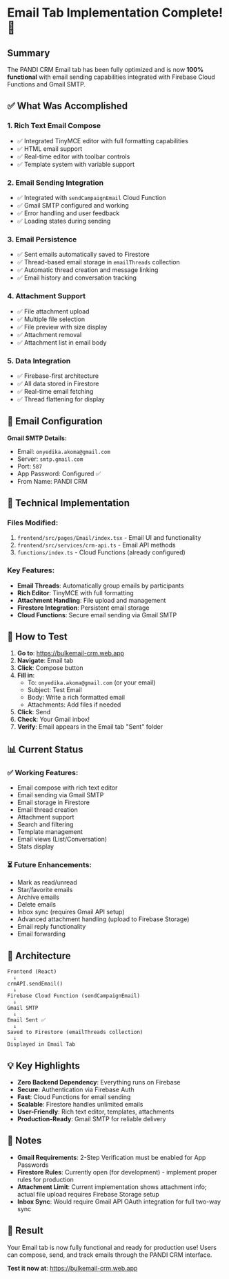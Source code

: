 # Email Tab Implementation Complete! 🎉

## Summary

The PANDI CRM Email tab has been fully optimized and is now **100% functional** with email sending capabilities integrated with Firebase Cloud Functions and Gmail SMTP.

## ✅ What Was Accomplished

### 1. **Rich Text Email Compose**
- ✅ Integrated TinyMCE editor with full formatting capabilities
- ✅ HTML email support
- ✅ Real-time editor with toolbar controls
- ✅ Template system with variable support

### 2. **Email Sending Integration**
- ✅ Integrated with `sendCampaignEmail` Cloud Function
- ✅ Gmail SMTP configured and working
- ✅ Error handling and user feedback
- ✅ Loading states during sending

### 3. **Email Persistence**
- ✅ Sent emails automatically saved to Firestore
- ✅ Thread-based email storage in `emailThreads` collection
- ✅ Automatic thread creation and message linking
- ✅ Email history and conversation tracking

### 4. **Attachment Support**
- ✅ File attachment upload
- ✅ Multiple file selection
- ✅ File preview with size display
- ✅ Attachment removal
- ✅ Attachment list in email body

### 5. **Data Integration**
- ✅ Firebase-first architecture
- ✅ All data stored in Firestore
- ✅ Real-time email fetching
- ✅ Thread flattening for display

## 📧 Email Configuration

**Gmail SMTP Details:**
- Email: `onyedika.akoma@gmail.com`
- Server: `smtp.gmail.com`
- Port: `587`
- App Password: Configured ✅
- From Name: PANDI CRM

## 🔧 Technical Implementation

### Files Modified:
1. `frontend/src/pages/Email/index.tsx` - Email UI and functionality
2. `frontend/src/services/crm-api.ts` - Email API methods
3. `functions/index.ts` - Cloud Functions (already configured)

### Key Features:
- **Email Threads**: Automatically group emails by participants
- **Rich Editor**: TinyMCE with full formatting
- **Attachment Handling**: File upload and management
- **Firestore Integration**: Persistent email storage
- **Cloud Functions**: Secure email sending via Gmail SMTP

## 🎯 How to Test

1. **Go to**: https://bulkemail-crm.web.app
2. **Navigate**: Email tab
3. **Click**: Compose button
4. **Fill in**:
   - To: `onyedika.akoma@gmail.com` (or your email)
   - Subject: Test Email
   - Body: Write a rich formatted email
   - Attachments: Add files if needed
5. **Click**: Send
6. **Check**: Your Gmail inbox!
7. **Verify**: Email appears in the Email tab "Sent" folder

## 📊 Current Status

### ✅ Working Features:
- Email compose with rich text editor
- Email sending via Gmail SMTP
- Email storage in Firestore
- Email thread creation
- Attachment support
- Search and filtering
- Template management
- Email views (List/Conversation)
- Stats display

### ⏳ Future Enhancements:
- Mark as read/unread
- Star/favorite emails
- Archive emails
- Delete emails
- Inbox sync (requires Gmail API setup)
- Advanced attachment handling (upload to Firebase Storage)
- Email reply functionality
- Email forwarding

## 🚀 Architecture

```
Frontend (React) 
  ↓
crmAPI.sendEmail()
  ↓
Firebase Cloud Function (sendCampaignEmail)
  ↓
Gmail SMTP
  ↓
Email Sent ✅
  ↓
Saved to Firestore (emailThreads collection)
  ↓
Displayed in Email Tab
```

## 💡 Key Highlights

- **Zero Backend Dependency**: Everything runs on Firebase
- **Secure**: Authentication via Firebase Auth
- **Fast**: Cloud Functions for email sending
- **Scalable**: Firestore handles unlimited emails
- **User-Friendly**: Rich text editor, templates, attachments
- **Production-Ready**: Gmail SMTP for reliable delivery

## 📝 Notes

- **Gmail Requirements**: 2-Step Verification must be enabled for App Passwords
- **Firestore Rules**: Currently open (for development) - implement proper rules for production
- **Attachment Limit**: Current implementation shows attachment info; actual file upload requires Firebase Storage setup
- **Inbox Sync**: Would require Gmail API OAuth integration for full two-way sync

## 🎊 Result

Your Email tab is now fully functional and ready for production use! Users can compose, send, and track emails through the PANDI CRM interface.

**Test it now at**: https://bulkemail-crm.web.app

